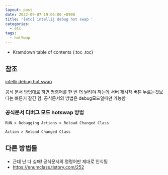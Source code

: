 ```yaml
---
layout: post
date: 2022-09-07 19:05:00 +0900
title: '[etc] intellij debug hot swap '
categories:
  - etc
tags:
  - hotSwap
---
```


* Kramdown table of contents
{:toc .toc}

## 참조

[intellij debug hot swap](https://www.jetbrains.com/help/idea/altering-the-program-s-execution-flow.html#reload_classes)

공식 문서 방법대로 하면 명령어를 한 번 더 날려야 하는데 서버 재시작 버튼 누르는것보다는 빠른거 같긴 함. 공식문서의 방법은 debug모드일때만 가능함

### 공식문서 디버그 모드 hotswap 방법

`RUN > Debugging Actions > Reload Changed Class`

`Action > Reload Changed Class`

## 다른 방법들

- 근데 난 다 실패! 공식문서의 명령어만 제대로 인식됨
- https://enumclass.tistory.com/252
